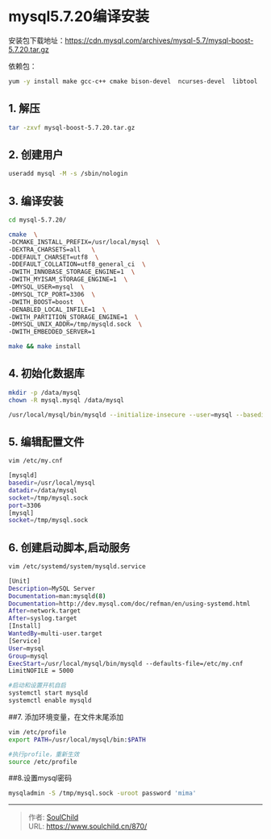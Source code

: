 # mysql5.7.20编译安装

<!--more-->
安装包下载地址：https://cdn.mysql.com/archives/mysql-5.7/mysql-boost-5.7.20.tar.gz

依赖包：

```bash
yum -y install make gcc-c++ cmake bison-devel  ncurses-devel  libtool  bison perl perl-devel  perl perl-devel 
```



## 1. 解压

```bash
tar -zxvf mysql-boost-5.7.20.tar.gz
```

## 2. 创建用户

```bash
useradd mysql -M -s /sbin/nologin
```

## 3. 编译安装

```bash
cd mysql-5.7.20/

cmake  \
-DCMAKE_INSTALL_PREFIX=/usr/local/mysql  \
-DEXTRA_CHARSETS=all   \
-DDEFAULT_CHARSET=utf8  \
-DDEFAULT_COLLATION=utf8_general_ci  \
-DWITH_INNOBASE_STORAGE_ENGINE=1  \
-DWITH_MYISAM_STORAGE_ENGINE=1  \
-DMYSQL_USER=mysql  \
-DMYSQL_TCP_PORT=3306  \
-DWITH_BOOST=boost  \
-DENABLED_LOCAL_INFILE=1  \
-DWITH_PARTITION_STORAGE_ENGINE=1  \
-DMYSQL_UNIX_ADDR=/tmp/mysqld.sock  \
-DWITH_EMBEDDED_SERVER=1

make && make install
```



## 4. 初始化数据库

```bash
mkdir -p /data/mysql
chown -R mysql.mysql /data/mysql

/usr/local/mysql/bin/mysqld --initialize-insecure --user=mysql --basedir=/usr/local/mysql --datadir=/data/mysql
```



## 5. 编辑配置文件

```bash
vim /etc/my.cnf

[mysqld]
basedir=/usr/local/mysql
datadir=/data/mysql
socket=/tmp/mysql.sock
port=3306
[mysql]
socket=/tmp/mysql.sock
```



## 6. 创建启动脚本,启动服务

```bash
vim /etc/systemd/system/mysqld.service

[Unit]
Description=MySQL Server
Documentation=man:mysqld(8)
Documentation=http://dev.mysql.com/doc/refman/en/using-systemd.html
After=network.target
After=syslog.target
[Install]
WantedBy=multi-user.target
[Service]
User=mysql
Group=mysql
ExecStart=/usr/local/mysql/bin/mysqld --defaults-file=/etc/my.cnf
LimitNOFILE = 5000

#启动和设置开机自启
systemctl start mysqld
systemctl enable mysqld
```



##7. 添加环境变量，在文件末尾添加

```bash
vim /etc/profile
export PATH=/usr/local/mysql/bin:$PATH

#执行profile，重新生效
source /etc/profile
```



##8.设置mysql密码

```bash
mysqladmin -S /tmp/mysql.sock -uroot password 'mima'
```


---

> 作者: [SoulChild](https://www.soulchild.cn)  
> URL: https://www.soulchild.cn/870/  


